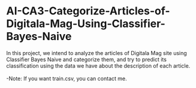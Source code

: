 # AI-CA3-Categorize-Articles-of-Digitala-Mag-Using-Classifier-Bayes-Naive
In this project, we intend to analyze the articles of Digitala Mag site using Classifier Bayes Naive and categorize them, and try to predict its classification using the data we have about the description of each article.<br/><br/>
-Note: If you want train.csv, you can contact me.
